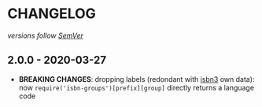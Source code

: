 # CHANGELOG
*versions follow [SemVer](http://semver.org)*

## 2.0.0 - 2020-03-27
* **BREAKING CHANGES**: dropping labels (redondant with [isbn3](https://npmjs.com/package/isbn3) own data): now `require('isbn-groups')[prefix][group]` directly returns a language code
